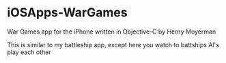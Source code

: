 # iOSApps-WarGames
War Games app for the iPhone written in Objective-C by Henry Moyerman

This is similar to my battleship app, except here you watch to battships AI's play each other
